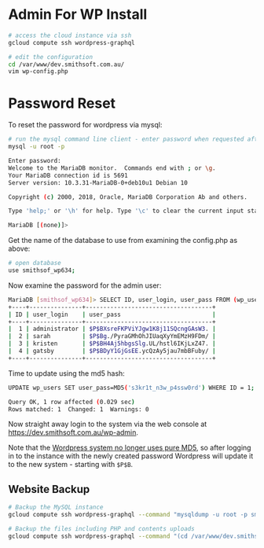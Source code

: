 # Admin For WP Install

```sh
# access the cloud instance via ssh
gcloud compute ssh wordpress-graphql

# edit the configuration
cd /var/www/dev.smithsoft.com.au/
vim wp-config.php
```

# Password Reset

To reset the password for wordpress via mysql:

```sh
# run the mysql command line client - enter password when requested after typing below:
mysql -u root -p

Enter password: 
Welcome to the MariaDB monitor.  Commands end with ; or \g.
Your MariaDB connection id is 5691
Server version: 10.3.31-MariaDB-0+deb10u1 Debian 10

Copyright (c) 2000, 2018, Oracle, MariaDB Corporation Ab and others.

Type 'help;' or '\h' for help. Type '\c' to clear the current input statement.

MariaDB [(none)]> 
```

Get the name of the database to use from examining the config.php as above:

```sh
# open database
use smithsof_wp634;
```

Now examine the password for the admin user:

```sh
MariaDB [smithsof_wp634]> SELECT ID, user_login, user_pass FROM (wp_users);
+----+---------------+------------------------------------+
| ID | user_login    | user_pass                          |
+----+---------------+------------------------------------+
|  1 | administrator | $P$BXsreFKPViYJgw1K8j11SQcngGAsW3. |
|  2 | sarah         | $P$Bg./PyraGMhOhJIUaqXyYmEMzH9FDm/ |
|  3 | kristen       | $P$BH4Aj5hbgsSlg.UL/hstl6IKjLxZ47. |
|  4 | gatsby        | $P$BDyY1GjGsEE.ycQzAy5jau7mbBFuby/ |
+----+---------------+------------------------------------+
```

Time to update using the md5 hash:

```sh
UPDATE wp_users SET user_pass=MD5('s3kr1t_n3w_p4ssw0rd') WHERE ID = 1;

Query OK, 1 row affected (0.029 sec)
Rows matched: 1  Changed: 1  Warnings: 0
```

Now straight away login to the system via the web console at https://dev.smithsoft.com.au/wp-admin.

Note that the [Wordpress system no longer uses pure MD5](https://stackoverflow.com/questions/1045988/what-type-of-hash-does-wordpress-use),
so after logging in to the instance with the newly created password Wordpress will update it to the new system - starting with `$P$B`.

## Website Backup

```sh
# Backup the MySQL instance
gcloud compute ssh wordpress-graphql --command "mysqldump -u root -p smithsof_634 | gzip -9" > ~/Dropbox/website_backup/backup-2021-11-06.sql.gz
```

```sh
# Backup the files including PHP and contents uploads
gcloud compute ssh wordpress-graphql --command "(cd /var/www/dev.smithsoft.com.au && tar czf - .)" > ~/Dropbox/website_backup/backup-2021-11-06.tar.gz
```
